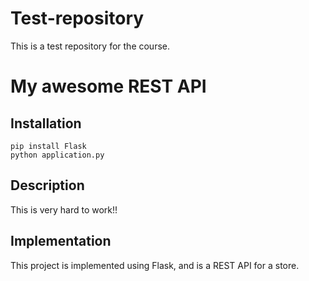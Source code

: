 # Test-repository
This is a test repository for the course.
# My awesome REST API


## Installation 

  ```
  pip install Flask
  python application.py
  ```
## Description 

This is very hard to work!!

## Implementation 

This project is implemented using Flask, and is a REST API for a store.
